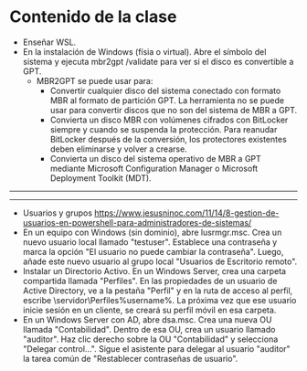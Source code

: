 # Contenido de la clase
- Enseñar WSL.
- En la instalación de Windows (físia o virtual). Abre el símbolo del sistema y ejecuta mbr2gpt /validate para ver si el disco es convertible a GPT.
  - MBR2GPT se puede usar para:
    - Convertir cualquier disco del sistema conectado con formato MBR al formato de partición GPT. La herramienta no se puede usar para convertir discos que no son del sistema de MBR a GPT.
    - Convierta un disco MBR con volúmenes cifrados con BitLocker siempre y cuando se suspenda la protección. Para reanudar BitLocker después de la conversión, los protectores existentes deben eliminarse y volver a crearse.
    - Convierta un disco del sistema operativo de MBR a GPT mediante Microsoft Configuration Manager o Microsoft Deployment Toolkit (MDT).

-----------
-----------

- Usuarios y grupos https://www.jesusninoc.com/11/14/8-gestion-de-usuarios-en-powershell-para-administradores-de-sistemas/
- En un equipo con Windows (sin dominio), abre lusrmgr.msc. Crea un nuevo usuario local llamado "testuser". Establece una contraseña y marca la opción "El usuario no puede cambiar la contraseña". Luego, añade este nuevo usuario al grupo local "Usuarios de Escritorio remoto".
- Instalar un Directorio Activo. En un Windows Server, crea una carpeta compartida llamada "Perfiles". En las propiedades de un usuario de Active Directory, ve a la pestaña "Perfil" y en la ruta de acceso al perfil, escribe \\servidor\Perfiles\%username%. La próxima vez que ese usuario inicie sesión en un cliente, se creará su perfil móvil en esa carpeta.
- En un Windows Server con AD, abre dsa.msc. Crea una nueva OU llamada "Contabilidad". Dentro de esa OU, crea un usuario llamado "auditor". Haz clic derecho sobre la OU "Contabilidad" y selecciona "Delegar control...". Sigue el asistente para delegar al usuario "auditor" la tarea común de "Restablecer contraseñas de usuario".

